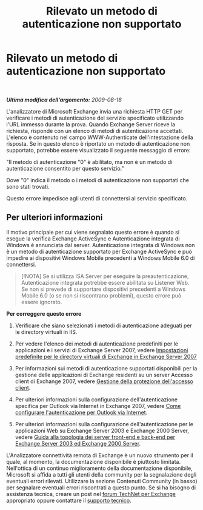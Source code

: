 ﻿---
title: Rilevato un metodo di autenticazione non supportato
TOCTitle: Rilevato un metodo di autenticazione non supportato
ms:assetid: 1260976c-1b9f-4eae-b805-94fabcc4d39c
ms:mtpsurl: https://technet.microsoft.com/it-it/library/Dd439361(v=EXCHG.80)
ms:contentKeyID: 27341514
ms.date: 10/25/2013
mtps_version: v=EXCHG.80
_tocRel: dd439364(v=exchg.80)/toc.json
ms.translationtype: HT
---

# Rilevato un metodo di autenticazione non supportato

 

_**Ultima modifica dell'argomento:** 2009-08-18_

L'analizzatore di Microsoft Exchange invia una richiesta HTTP GET per verificare i metodi di autenticazione del servizio specificato utilizzando l'URL immesso durante la prova. Quando Exchange Server riceve la richiesta, risponde con un elenco di metodi di autenticazione accettati. L'elenco è contenuto nel campo WWW-Authenticate dell'intestazione della risposta. Se in questo elenco è riportato un metodo di autenticazione non supportato, potrebbe essere visualizzato il seguente messaggio di errore:

"Il metodo di autenticazione "0" è abilitato, ma non è un metodo di autenticazione consentito per questo servizio."

Dove "0" indica il metodo o i metodi di autenticazione non supportati che sono stati trovati.

Questo errore impedisce agli utenti di connettersi al servizio specificato.

## Per ulteriori informazioni

Il motivo principale per cui viene segnalato questo errore è quando si esegue la verifica Exchange ActiveSync e Autenticazione integrata di Windows è annunciata dal server. Autenticazione integrata di Windows non è un metodo di autenticazione supportato per Exchange ActiveSync e può impedire ai dispositivi Windows Mobile precedenti a Windows Mobile 6.0 di connettersi.


> [!NOTA]
> Se si utilizza ISA Server per eseguire la preautenticazione, Autenticazione integrata potrebbe essere abilitata su Listener Web. Se non si prevede di supportare dispositivi precedenti a Windows Mobile 6.0 (o se non si riscontrano problemi), questo errore può essere ignorato.



**Per correggere questo errore**

1.  Verificare che siano selezionati i metodi di autenticazione adeguati per le directory virtuali in IIS.

2.  Per vedere l'elenco dei metodi di autenticazione predefiniti per le applicazioni e i servizi di Exchange Server 2007, vedere [Impostazioni predefinite per le directory virtuali di Exchange in Exchange Server 2007](http://go.microsoft.com/fwlink/?linkid=161402)

3.  Per informazioni sui metodi di autenticazione supportati disponibili per la gestione delle applicazioni di Exchange residenti su un server Accesso client di Exchange 2007, vedere [Gestione della protezione dell'accesso client](http://go.microsoft.com/fwlink/?linkid=100585).

4.  Per ulteriori informazioni sulla configurazione dell'autenticazione specifica per Outlook via Internet in Exchange 2007, vedere [Come configurare l'autenticazione per Outlook via Internet](http://go.microsoft.com/fwlink/?linkid=161403).

5.  Per ulteriori informazioni sulla configurazione dell'autenticazione per le applicazioni Web su Exchange Server 2003 e Exchange 2000 Server, vedere [Guida alla topologia dei server front-end e back-end per Exchange Server 2003 ed Exchange 2000 Server](http://go.microsoft.com/fwlink/?linkid=161404).

L'Analizzatore connettività remota di Exchange è un nuovo strumento per il quale, al momento, la documentazione disponibile è piuttosto limitata. Nell'ottica di un continuo miglioramento della documentazione disponibile, Microsoft si affida a tutti gli utenti della community per la segnalazione degli eventuali errori rilevati. Utilizzare la sezione Contenuti Community (in basso) per segnalare eventuali errori riscontrati a questo punto. Se si ha bisogno di assistenza tecnica, creare un post nel [forum TechNet per Exchange](http://go.microsoft.com/fwlink/?linkid=73420) appropriato oppure contattare il [supporto tecnico](http://go.microsoft.com/fwlink/?linkid=8158).

